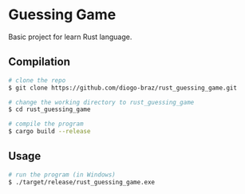# Guessing Game
Basic project for learn Rust language.

## Compilation
```bash
# clone the repo
$ git clone https://github.com/diogo-braz/rust_guessing_game.git

# change the working directory to rust_guessing_game
$ cd rust_guessing_game

# compile the program
$ cargo build --release
```

## Usage
```bash
# run the program (in Windows)
$ ./target/release/rust_guessing_game.exe
```